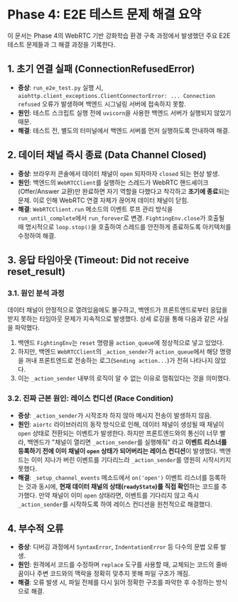 # Phase 4: E2E 테스트 문제 해결 요약

이 문서는 Phase 4의 WebRTC 기반 강화학습 환경 구축 과정에서 발생했던 주요 E2E 테스트 문제들과 그 해결 과정을 기록한다.

## 1. 초기 연결 실패 (ConnectionRefusedError)

- **증상**: `run_e2e_test.py` 실행 시, `aiohttp.client_exceptions.ClientConnectorError: ... Connection refused` 오류가 발생하며 백엔드 시그널링 서버에 접속하지 못함.
- **원인**: 테스트 스크립트 실행 전에 `uvicorn`을 사용한 백엔드 서버가 실행되지 않았기 때문.
- **해결**: 테스트 전, 별도의 터미널에서 백엔드 서버를 먼저 실행하도록 안내하여 해결.

## 2. 데이터 채널 즉시 종료 (Data Channel Closed)

- **증상**: 브라우저 콘솔에서 데이터 채널이 `open` 되자마자 `closed` 되는 현상 발생.
- **원인**: 백엔드의 `WebRTCClient`를 실행하는 스레드가 WebRTC 핸드셰이크(Offer/Answer 교환)만 완료하면 자기 역할을 다했다고 착각하고 **조기에 종료**되는 문제. 이로 인해 WebRTC 연결 자체가 끊어져 데이터 채널이 닫힘.
- **해결**: `WebRTCClient.run` 메소드의 이벤트 루프 관리 방식을 `run_until_complete`에서 `run_forever`로 변경. `FightingEnv.close`가 호출될 때 명시적으로 `loop.stop()`을 호출하여 스레드를 안전하게 종료하도록 아키텍처를 수정하여 해결.

## 3. 응답 타임아웃 (Timeout: Did not receive reset_result)

### 3.1. 원인 분석 과정

데이터 채널이 안정적으로 열려있음에도 불구하고, 백엔드가 프론트엔드로부터 응답을 받지 못하는 타임아웃 문제가 지속적으로 발생했다. 상세 로깅을 통해 다음과 같은 사실을 파악했다.

1.  백엔드 `FightingEnv`는 `reset` 명령을 `action_queue`에 정상적으로 넣고 있었다.
2.  하지만, 백엔드 `WebRTCClient`의 `_action_sender`가 `action_queue`에서 해당 명령을 꺼내 프론트엔드로 전송하는 로그(`Sending action...`)가 전혀 나타나지 않았다.
3.  이는 `_action_sender` 내부의 로직이 알 수 없는 이유로 멈춰있다는 것을 의미했다.

### 3.2. 진짜 근본 원인: 레이스 컨디션 (Race Condition)

- **증상**: `_action_sender`가 시작조차 하지 않아 메시지 전송이 발생하지 않음.
- **원인**: `aiortc` 라이브러리의 동작 방식으로 인해, 데이터 채널이 생성될 때 채널이 `open` 상태로 전환되는 이벤트가 발생한다. 하지만 프론트엔드와의 통신이 너무 빨라, 백엔드가 "채널이 열리면 `_action_sender`를 실행해줘" 라고 **이벤트 리스너를 등록하기 전에 이미 채널이 `open` 상태가 되어버리는 레이스 컨디션**이 발생했다. 백엔드는 이미 지나가 버린 이벤트를 기다리느라 `_action_sender`를 영원히 시작시키지 못했다.
- **해결**: `_setup_channel_events` 메소드에서 `on('open')` 이벤트 리스너를 등록하는 것과 동시에, **현재 데이터 채널의 상태(`readyState`)를 직접 확인**하는 코드를 추가했다. 만약 채널이 이미 `open` 상태라면, 이벤트를 기다리지 않고 즉시 `_action_sender`를 시작하도록 하여 레이스 컨디션을 원천적으로 해결했다.

## 4. 부수적 오류

- **증상**: 디버깅 과정에서 `SyntaxError`, `IndentationError` 등 다수의 문법 오류 발생.
- **원인**: 원격에서 코드를 수정하며 `replace` 도구를 사용할 때, 교체되는 코드의 줄바꿈이나 주변 코드와의 맥락을 정확히 맞추지 못해 파일 구조가 깨짐.
- **해결**: 오류 발생 시, 파일 전체를 다시 읽어 정확한 구조를 파악한 후 수정하는 방식으로 해결.
